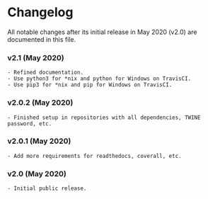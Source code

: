 # Changelog

All notable changes after its initial release in May 2020 (v2.0) are documented in this file.

### v2.1 (May 2020)
    - Refined documentation.
    - Use python3 for *nix and python for Windows on TravisCI.
    - Use pip3 for *nix and pip for Windows on TravisCI.

### v2.0.2 (May 2020)
    - Finished setup in repositories with all dependencies, TWINE password, etc.

### v2.0.1 (May 2020)
    - Add more requirements for readthedocs, coverall, etc.

### v2.0 (May 2020)
    - Initial public release.
